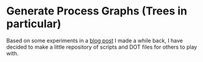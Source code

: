 # Generate Process Graphs (Trees in particular)

Based on some experiments in a [blog post](http://tobilehman.com/blog/2012/10/14/unix-processes-and-their-parents/)
I made a while back, I have decided to make a little repository of scripts and DOT files for others to play with.
